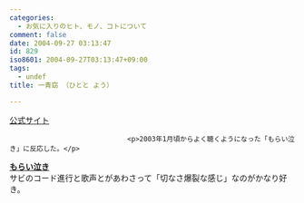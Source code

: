 ```yaml
---
categories:
  - お気に入りのヒト、モノ、コトについて
comment: false
date: 2004-09-27 03:13:47
id: 829
iso8601: 2004-09-27T03:13:47+09:00
tags:
  - undef
title: 一青窈 （ひとと よう）

---
```


<div class="entry-body">
                                 <p><a href="http://columbia.jp/~hitoto/">公式サイト</a></p>
                              
                                 <p>2003年1月頃からよく聴くようになった「もらい泣き」に反応した。</p>

<p><strong><a href="http://www.amazon.co.jp/exec/obidos/ASIN/B00006JJ86/nqounet-22/ref=nosim/" name="amazletlink" target="_blank" id="amazletlink">もらい泣き</a></strong><br />
サビのコード進行と歌声とがあわさって「切なさ爆裂な感じ」なのがかなり好き。</p>
                              </div>
    	